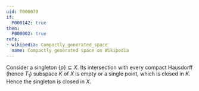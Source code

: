 ```yaml
---
uid: T000070
if:
  P000142: true
then:
  P000002: true
refs:
- wikipedia: Compactly_generated_space
  name: Compactly generated space on Wikipedia
---
```


Consider a singleton $\{p\}\subseteq X$.  Its intersection with every compact Hausdorff (hence $T_1$) subspace $K$ of $X$ is empty or a single point, which is closed in $K$.  Hence the singleton is closed in $X$.
